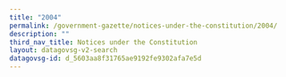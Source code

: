 ```yaml
---
title: "2004"
permalink: /government-gazette/notices-under-the-constitution/2004/
description: ""
third_nav_title: Notices under the Constitution
layout: datagovsg-v2-search
datagovsg-id: d_5603aa8f31765ae9192fe9302afa7e5d
---
```

